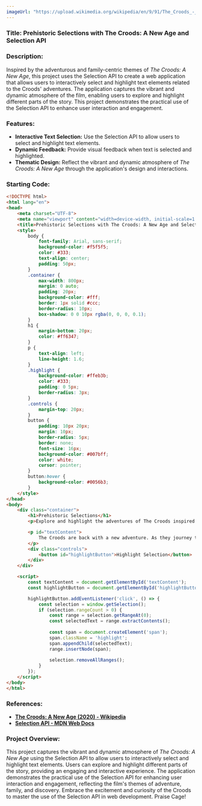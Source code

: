 ```yaml
---
imageUrl: "https://upload.wikimedia.org/wikipedia/en/9/91/The_Croods_-_A_New_Age.png"
---
```

### **Title: Prehistoric Selections with The Croods: A New Age and Selection API**

### **Description:**
Inspired by the adventurous and family-centric themes of *The Croods: A New Age*, this project uses the Selection API to create a web application that allows users to interactively select and highlight text elements related to the Croods' adventures. The application captures the vibrant and dynamic atmosphere of the film, enabling users to explore and highlight different parts of the story. This project demonstrates the practical use of the Selection API to enhance user interaction and engagement.

### **Features:**
- **Interactive Text Selection:** Use the Selection API to allow users to select and highlight text elements.
- **Dynamic Feedback:** Provide visual feedback when text is selected and highlighted.
- **Thematic Design:** Reflect the vibrant and dynamic atmosphere of *The Croods: A New Age* through the application's design and interactions.

### **Starting Code:**

```html
<!DOCTYPE html>
<html lang="en">
<head>
    <meta charset="UTF-8">
    <meta name="viewport" content="width=device-width, initial-scale=1.0">
    <title>Prehistoric Selections with The Croods: A New Age and Selection API</title>
    <style>
        body {
            font-family: Arial, sans-serif;
            background-color: #f5f5f5;
            color: #333;
            text-align: center;
            padding: 50px;
        }
        .container {
            max-width: 800px;
            margin: 0 auto;
            padding: 20px;
            background-color: #fff;
            border: 1px solid #ccc;
            border-radius: 10px;
            box-shadow: 0 0 10px rgba(0, 0, 0, 0.1);
        }
        h1 {
            margin-bottom: 20px;
            color: #ff6347;
        }
        p {
            text-align: left;
            line-height: 1.6;
        }
        .highlight {
            background-color: #ffeb3b;
            color: #333;
            padding: 0 5px;
            border-radius: 3px;
        }
        .controls {
            margin-top: 20px;
        }
        button {
            padding: 10px 20px;
            margin: 10px;
            border-radius: 5px;
            border: none;
            font-size: 16px;
            background-color: #007bff;
            color: white;
            cursor: pointer;
        }
        button:hover {
            background-color: #0056b3;
        }
    </style>
</head>
<body>
    <div class="container">
        <h1>Prehistoric Selections</h1>
        <p>Explore and highlight the adventures of The Croods inspired by The Croods: A New Age.</p>

        <p id="textContent">
            The Croods are back with a new adventure. As they journey through a strange new world filled with fantastic creatures and hidden dangers, they encounter another family, the Bettermans, who claim to be more evolved and advanced. The two families must learn to coexist and work together to overcome the challenges they face.
        </p>
        <div class="controls">
            <button id="highlightButton">Highlight Selection</button>
        </div>
    </div>

    <script>
        const textContent = document.getElementById('textContent');
        const highlightButton = document.getElementById('highlightButton');

        highlightButton.addEventListener('click', () => {
            const selection = window.getSelection();
            if (selection.rangeCount > 0) {
                const range = selection.getRangeAt(0);
                const selectedText = range.extractContents();
                
                const span = document.createElement('span');
                span.className = 'highlight';
                span.appendChild(selectedText);
                range.insertNode(span);
                
                selection.removeAllRanges();
            }
        });
    </script>
</body>
</html>
```

### **References:**
- **[The Croods: A New Age (2020) - Wikipedia](https://en.wikipedia.org/wiki/The_Croods:_A_New_Age)**
- **[Selection API - MDN Web Docs](https://developer.mozilla.org/en-US/docs/Web/API/Selection_API)**

### **Project Overview:**
This project captures the vibrant and dynamic atmosphere of *The Croods: A New Age* using the Selection API to allow users to interactively select and highlight text elements. Users can explore and highlight different parts of the story, providing an engaging and interactive experience. The application demonstrates the practical use of the Selection API for enhancing user interaction and engagement, reflecting the film's themes of adventure, family, and discovery. Embrace the excitement and curiosity of the Croods to master the use of the Selection API in web development. Praise Cage!